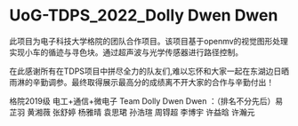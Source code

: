 # UoG-TDPS_2022_Dolly Dwen Dwen
此项目为电子科技大学格院的团队合作项目。该项目基于openmv的视觉图形处理实现小车的循迹与寻色块。通过超声波与光学传感器进行路径控制。

在此感谢所有在TDPS项目中拼尽全力的队友们,难以忘怀和大家一起在东湖边日晒雨淋的辛勤调参。最终取得展示最高分的成绩离不开大家的合作与辛勤付出！

格院2019级 电工+通信+微电子 Team Dolly Dwen Dwen ：（排名不分先后）易芷羽 黄湘薇 张舒婷 杨雅晴 袁思珺 孙浩瑄 周锝超 李博宇 许益晗 许瀚元
